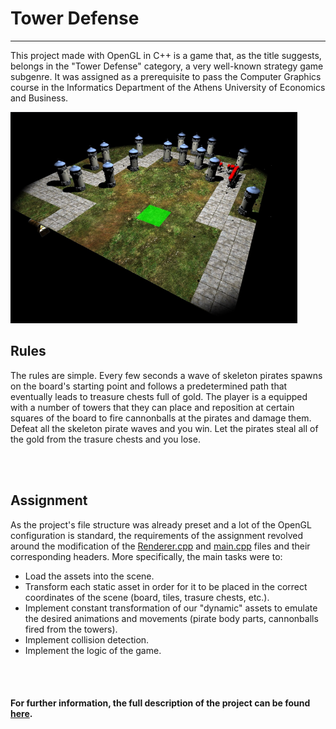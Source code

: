 # Tower Defense
----

This project made with OpenGL in C++ is a game that, as the title suggests, belongs in the "Tower Defense" category, a very well-known strategy game subgenre. It was assigned as a prerequisite to pass the Computer Graphics course in the Informatics Department of the Athens University of Economics and Business.

![An image of what the game looks like](Cover.png)

## Rules
The rules are simple. Every few seconds a wave of skeleton pirates spawns on the board's starting point and follows a predetermined path that eventually leads to treasure chests full of gold. The player is a equipped with a number of towers that they can place and reposition at certain squares of the board to fire cannonballs at the pirates and damage them. Defeat all the skeleton pirate waves and you win. Let the pirates steal all of the gold from the trasure chests and you lose. 

<br></br>
## Assignment
As the project's file structure was already preset and a lot of the OpenGL configuration is standard, the requirements of the assignment revolved around the modification of the [Renderer.cpp](/Lab6/Renderer.cpp) and [main.cpp](/Lab6/main.cpp) files and their corresponding headers. More specifically, the main tasks were to:

- Load the assets into the scene.
- Transform each static asset in order for it to be placed in the correct coordinates of the scene (board, tiles, trasure chests, etc.).
- Implement constant transformation of our "dynamic" assets to emulate the desired animations and movements (pirate body parts, cannonballs fired from the towers).
- Implement collision detection.
- Implement the logic of the game.


<br></br>
#### For further information, the full description of the project can be found **[here](CG_Project_2019.pdf)**.
